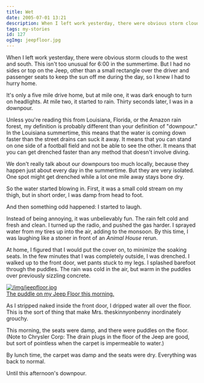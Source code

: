 ```yaml
---
title: Wet
date: 2005-07-01 13:21
description: When I left work yesterday, there were obvious storm clouds to the west and south.  This isn't too unusual for 6:00 in the summertime.  But I had no sides or top on the Jeep, other than a small rectangle over the driver and passenger seats to keep the sun off me during the day, so I knew I had to hurry home.  It's only a five mile drive home, but at mile one, it was dark enough to turn on headlights.  At mile two, it started to rain.  Thirty seconds later, I was in a downpour.
tags: my-stories
id: 127
ogImg: jeepfloor.jpg
---
```

When I left work yesterday, there were obvious storm clouds to the west and south.  This isn't too unusual for 6:00 in the summertime.  But I had no sides or top on the Jeep, other than a small rectangle over the driver and passenger seats to keep the sun off me during the day, so I knew I had to hurry home.

It's only a five mile drive home, but at mile one, it was dark enough to turn on headlights.  At mile two, it started to rain.  Thirty seconds later, I was in a downpour.

Unless you're reading this from Louisiana, Florida, or the Amazon rain forest, my definition is probably different than your definition of "downpour."  In the Louisiana summertime, this means that the water is coming down faster than the street drains can suck it away.  It means that you can stand on one side of a football field and not be able to see the other.  It means that you can get drenched faster than any method that doesn't involve diving.

We don't really talk about our downpours too much locally, because they happen just about every day in the summertime.  But they are very isolated.  One spot might get drenched while a lot one mile away stays bone dry.

So the water started blowing in.  First, it was a small cold stream on my thigh, but in short order, I was damp from head to foot.

And then something odd happened:  I started to laugh.

Instead of being annoying, it was unbelievably fun.  The rain felt cold and fresh and clean.  I turned up the radio, and pushed the gas harder.  I sprayed water from my tires up into the air, adding to the monsoon.  By this time, I was laughing like a stoner in front of an *Animal House* rerun.

At home, I figured that I would put the cover on, to minimize the soaking seats.  In the few minutes that I was completely outside, I was drenched.  I walked up to the front door, wet pants stuck to my legs.  I splashed barefoot through the puddles.  The rain was cold in the air, but warm in the puddles over previously sizzling concrete.

<a class="lightview alignright" href="/img/jeepfloor.jpg" data-lightview-caption="The puddle on my Jeep Floor this morning." data-lightview-group="group1" style="width:350px;"><img src="/img/jeepfloor.jpg" alt="/img/jeepfloor.jpg"><br><span class="caption">The puddle on my Jeep Floor this morning.</span></a>

As I stripped naked inside the front door, I dripped water all over the floor.  This is the sort of thing that make Mrs. theskinnyonbenny inordinately grouchy.

This morning, the seats were damp, and there were puddles on the floor.  (Note to Chrysler Corp:  The drain plugs in the floor of the Jeep are good, but sort of pointless when the carpet is impermeable to water.)

By lunch time, the carpet was damp and the seats were dry.  Everything was back to normal.

Until this afternoon's downpour.

